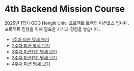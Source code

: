 # 4th Backend Mission Course

2025년 1학기 GDG Hongik Univ. 프로젝트 트랙의 미션코스 입니다.  
프로젝트 진행을 위해 필요한 지식과 경험을 쌓습니다.  

* [1주차 미션 명세 보기](articles/assignment_spec/week1/spec.md)
* [2주차 미션 명세 보기](articles/assignment_spec/week2/spec.md)
* [3주차 미션(상) 명세 보기](articles/assignment_spec/week3/spec_1.md)
* [3주차 미션(하) 명세 보기](articles/assignment_spec/week3/spec_2.md)
* [4주차 미션 명세 보기](articles/assignment_spec/week4/spec.md)


